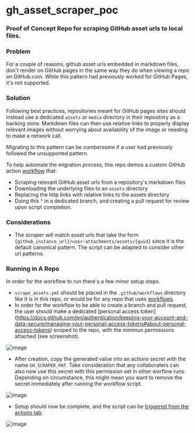 # gh_asset_scraper_poc

### Proof of Concept Repo for scraping GitHub asset urls to local files. 


### Problem 

For a couple of reasons, github asset urls embedded in markdown files, don't render on GitHub pages in the same way they do when viewing a repo on GitHub.com. While this pattern had previously worked for GitHub Pages, it's not supported. 

### Solution 

Following best practices, repositories meant for GitHub pages sites should instead use a dedicated  `assets` or `media` directory in their repository as a backing store. Markdown files can then use relative links to properly display relevant images without worrying about availability of the image or needing to make a network call. 

Migrating to this pattern can be cumbersome if a user had previously followed the unsupported pattern. 


To help automate the migration process, this repo demos a custom GitHub action [workflow](./.github/workflows/scrape_assets.yml) that:
 - Scraping relevant GitHub asset urls from a repository's markdown files
 - Downloading the underlying files to an `assets` directory
 - Replacing the http links with relative links to the assets directory
 - Doing this ^ in a dedicated branch, and creating a pull request for review upon script completion. 


### Considerations 
- The scraper will match asset urls that take the form `{github_instance_url}/user-attachments/assets/{guid}` since it is the default canonical pattern. The script can be adapted to consider other url patterns. 


### Running in A Repo 

In order for the workflow to run there's a few minor setup steps. 

- `scrape_assets.yml` should be placed in the `.github/workflows` directory like it is in this repo, or would be for  any repo that uses [workflows](https://docs.github.com/en/actions/writing-workflows/about-workflows).
- In order for the workflow to be able to create a branch and pull request, the user should make a dedicated [personal access token] (https://docs.github.com/en/authentication/keeping-your-account-and-data-secure/managing-your-personal-access-tokens#about-personal-access-tokens) scoped to the repo, with the minimun permissions attached (see screenshot).

![image](https://github.com/user-attachments/assets/157f07d5-25b6-4975-851d-742682efbbe4)

- After creation, copy the generated value into an actions secret with the name `GH_SCRAPER_PAT`. Take consideration that any collaboraters can also now use this secret with this permission set in other worflow runs. Depending on circumstance, this might mean you want to remove the secret immediately after running the workflow script. 

![image](https://github.com/user-attachments/assets/581ba81b-e449-4a34-bb79-10267bae41aa)

- Setup should now be complete, and the script can be [triggered from the actions tab](https://docs.github.com/en/actions/managing-workflow-runs-and-deployments/managing-workflow-runs/manually-running-a-workflow).  

![image](https://github.com/user-attachments/assets/33410d6d-a7e3-4170-87b5-71d9fde6acf2)

